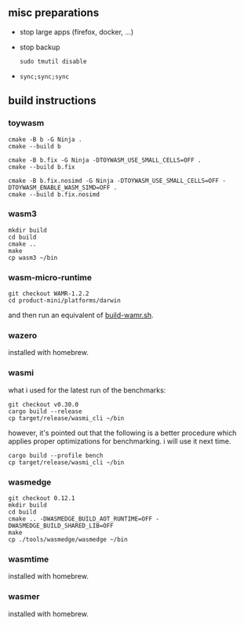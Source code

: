 ## misc preparations

* stop large apps (firefox, docker, ...)

* stop backup

  ```
  sudo tmutil disable
  ```

* `sync;sync;sync`

## build instructions

### toywasm

```
cmake -B b -G Ninja .
cmake --build b

cmake -B b.fix -G Ninja -DTOYWASM_USE_SMALL_CELLS=OFF .
cmake --build b.fix

cmake -B b.fix.nosimd -G Ninja -DTOYWASM_USE_SMALL_CELLS=OFF -DTOYWASM_ENABLE_WASM_SIMD=OFF .
cmake --build b.fix.nosimd
```

### wasm3

```
mkdir build
cd build
cmake ..
make
cp wasm3 ~/bin
```

### wasm-micro-runtime

```
git checkout WAMR-1.2.2
cd product-mini/platforms/darwin
```

and then run an equivalent of [build-wamr.sh](build-wamr.sh).

### wazero

installed with homebrew.

### wasmi

what i used for the latest run of the benchmarks:
```
git checkout v0.30.0
cargo build --release
cp target/release/wasmi_cli ~/bin
```

however, it's pointed out that the following is
a better procedure which applies proper optimizations
for benchmarking. i will use it next time.
```
cargo build --profile bench
cp target/release/wasmi_cli ~/bin
```

### wasmedge

```
git checkout 0.12.1
mkdir build
cd build
cmake .. -DWASMEDGE_BUILD_AOT_RUNTIME=OFF -DWASMEDGE_BUILD_SHARED_LIB=OFF
make
cp ./tools/wasmedge/wasmedge ~/bin
```

### wasmtime

installed with homebrew.

### wasmer

installed with homebrew.
